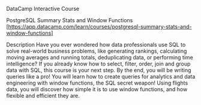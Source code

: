 
DataCamp Interactive Course

PostgreSQL Summary Stats and Window Functions
[https://app.datacamp.com/learn/courses/postgresql-summary-stats-and-window-functions]

Description
Have you ever wondered how data professionals use SQL to solve real-world business problems, like generating rankings, 
calculating moving averages and running totals, deduplicating data, or performing time intelligence? If you already know how to select, 
filter, order, join and group data with SQL, this course is your next step. By the end, you will be writing queries like a pro! 
You will learn how to create queries for analytics and data engineering with window functions, the SQL secret weapon! Using flights data, 
you will discover how simple it is to use window functions, and how flexible and efficient they are.
